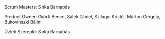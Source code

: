 Scrum Masters: Sinka Barnabás

Product Owner: Győrfi Bence, Sálek Dániel, Szilágyi Kristóf, Márton Gergely, Bukovinszki Bálint

Üzleti Szereplő: Sinka Barnabás